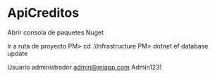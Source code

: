 # ApiCreditos

Abrir consola de paquetes Nuget

Ir a ruta de proyecto 
PM> cd .\Infrastructure
PM> dotnet ef database update

Usuario administrador 
admin@miapp.com
Admin123!
